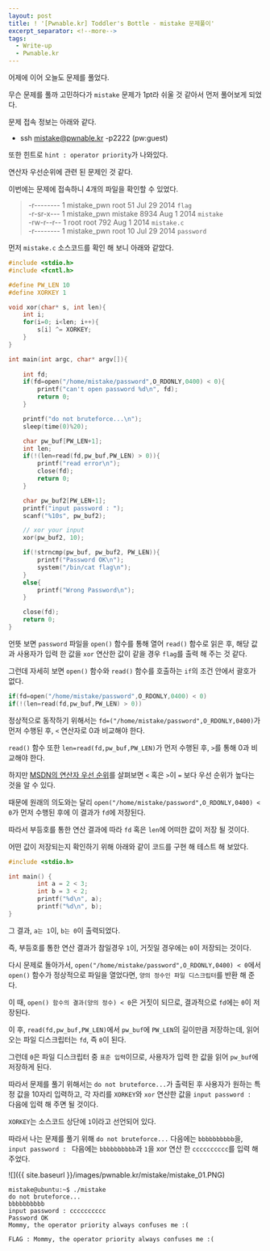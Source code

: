 ```yaml
---
layout: post
title: ! '[Pwnable.kr] Toddler's Bottle - mistake 문제풀이'
excerpt_separator: <!--more-->
tags:
  - Write-up
  - Pwnable.kr
---
```


어제에 이어 오늘도 문제를 풀었다.  

무슨 문제를 풀까 고민하다가 `mistake` 문제가 1pt라 쉬울 것 같아서 먼저 풀어보게 되었다.  

<!--more-->

문제 접속 정보는 아래와 같다.

* ssh mistake@pwnable.kr -p2222 (pw:guest)

또한 힌트로 `hint : operator priority`가 나와있다.  

연산자 우선순위에 관련 된 문제인 것 같다.  

이번에는 문제에 접속하니 4개의 파일을 확인할 수 있었다.   

> -r--------  1 mistake_pwn root      51 Jul 29  2014 `flag`  
> -r-sr-x---  1 mistake_pwn mistake 8934 Aug  1  2014 `mistake`  
> -rw-r--r--  1 root        root     792 Aug  1  2014 `mistake.c`  
> -r--------  1 mistake_pwn root      10 Jul 29  2014 `password`

먼저 `mistake.c` 소스코드를 확인 해 보니 아래와 같았다.  

```c
#include <stdio.h>
#include <fcntl.h>

#define PW_LEN 10
#define XORKEY 1

void xor(char* s, int len){
	int i;
	for(i=0; i<len; i++){
		s[i] ^= XORKEY;
	}
}

int main(int argc, char* argv[]){
	
	int fd;
	if(fd=open("/home/mistake/password",O_RDONLY,0400) < 0){
		printf("can't open password %d\n", fd);
		return 0;
	}

	printf("do not bruteforce...\n");
	sleep(time(0)%20);

	char pw_buf[PW_LEN+1];
	int len;
	if(!(len=read(fd,pw_buf,PW_LEN) > 0)){
		printf("read error\n");
		close(fd);
		return 0;		
	}

	char pw_buf2[PW_LEN+1];
	printf("input password : ");
	scanf("%10s", pw_buf2);

	// xor your input
	xor(pw_buf2, 10);

	if(!strncmp(pw_buf, pw_buf2, PW_LEN)){
		printf("Password OK\n");
		system("/bin/cat flag\n");
	}
	else{
		printf("Wrong Password\n");
	}

	close(fd);
	return 0;
}
```

언뜻 보면 `password` 파일을 `open()` 함수를 통해 열어 `read()` 함수로 읽은 후, 해당 값과 사용자가 입력 한 값을 `xor` 연산한 값이 같을 경우 `flag`를 출력 해 주는 것 같다.  

그런데 자세히 보면 `open()` 함수와 `read()` 함수를 호출하는 `if`의 조건 안에서 괄호가 없다.  

```c
if(fd=open("/home/mistake/password",O_RDONLY,0400) < 0)
if(!(len=read(fd,pw_buf,PW_LEN) > 0))
```

정상적으로 동작하기 위해서는 `fd=("/home/mistake/password",O_RDONLY,0400)`가 먼저 수행된 후, `<` 연산자로 0과 비교해야 한다.  

`read()` 함수 또한 `len=read(fd,pw_buf,PW_LEN)`가 먼저 수행된 후, `>`를 통해 0과 비교해야 한다.  

하지만 [MSDN의 연산자 우선 순위](https://msdn.microsoft.com/ko-kr/library/2bxt6kc4.aspx)를 살펴보면 `<` 혹은 `>`이 `=` 보다 우선 순위가 높다는 것을 알 수 있다.  

때문에 원래의 의도와는 달리 `open("/home/mistake/password",O_RDONLY,0400) < 0`가 먼저 수행된 후에 이 결과가 `fd`에 저장된다.  

따라서 부등호를 통한 연산 결과에 따라 `fd` 혹은 `len`에 어떠한 값이 저장 될 것이다.  

어떤 값이 저장되는지 확인하기 위해 아래와 같이 코드를 구현 해 테스트 해 보았다.  

```c
#include <stdio.h>

int main() {
        int a = 2 < 3;
        int b = 3 < 2;
        printf("%d\n", a);
        printf("%d\n", b);
}
```

그 결과, `a는 1`이, `b는 0`이 출력되었다.  

즉, 부등호를 통한 연산 결과가 참일경우 `1`이, 거짓일 경우에는 `0`이 저장되는 것이다.  

다시 문제로 돌아가서, `open("/home/mistake/password",O_RDONLY,0400) < 0`에서 `open()` 함수가 정상적으로 파일을 열었다면, `양의 정수인 파일 디스크립터`를 반환 해 준다.  

이 때, `open() 함수의 결과(양의 정수) < 0`은 거짓이 되므로, 결과적으로 `fd`에는 `0`이 저장된다.  

이 후, `read(fd,pw_buf,PW_LEN)`에서 `pw_buf`에 `PW_LEN`의 길이만큼 저장하는데, 읽어 오는 파일 디스크립터는 `fd`, 즉 `0`이 된다.  

그런데 `0`은 파일 디스크립터 중 `표준 입력`이므로, 사용자가 입력 한 값을 읽어 `pw_buf`에 저장하게 된다.  

따라서 문제를 풀기 위해서는 `do not bruteforce...`가 출력된 후 사용자가 원하는 특정 값을 10자리 입력하고, 각 자리를 `XORKEY`와 `xor` 연산한 값을 `input password : ` 다음에 입력 해 주면 될 것이다.  

`XORKEY`는 소스코드 상단에 `1`이라고 선언되어 있다.  

따라서 나는 문제를 풀기 위해 `do not bruteforce...` 다음에는 `bbbbbbbbbb`을, `input password : ` 다음에는 `bbbbbbbbbb`과 `1`을 xor 연산 한 `cccccccccc`를 입력 해 주었다.  

![]({{ site.baseurl }}/images/pwnable.kr/mistake/mistake_01.PNG)

```
mistake@ubuntu:~$ ./mistake 
do not bruteforce...
bbbbbbbbbb
input password : cccccccccc
Password OK
Mommy, the operator priority always confuses me :(
```

```
FLAG : Mommy, the operator priority always confuses me :(
```
